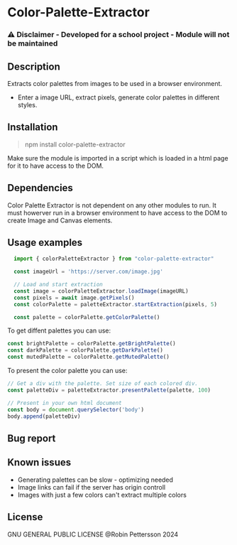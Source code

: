# Color-Palette-Extractor
### ⚠️ Disclaimer - Developed for a school project - Module will not be maintained

## Description
Extracts color palettes from images to be used in a browser environment.
- Enter a image URL, extract pixels, generate color palettes in different styles.


## Installation
 > npm install color-palette-extractor
 
 Make sure the module is imported in a script which is loaded in a html page for it to have access to the DOM. 

 ## Dependencies
 Color Palette Extractor is not dependent on any other modules to run.
 It must howerver run in a browser environment to have access to the DOM to create Image and Canvas elements.

## Usage examples

```javascript
  import { colorPaletteExtractor } from "color-palette-extractor"

  const imageUrl = 'https://server.com/image.jpg'

  // Load and start extraction
  const image = colorPaletteExtractor.loadImage(imageURL)
  const pixels = await image.getPixels()
  const colorPalette = paletteExtractor.startExtraction(pixels, 5)

  const palette = colorPalette.getColorPalette()
```
To get diffent palettes you can use:

```javascript
const brightPalette = colorPalette.getBrightPalette()
const darkPalette = colorPalette.getDarkPalette()
const mutedPalette = colorPalette.getMutedPalette()
```

To present the color palette you can use:

```javascript
// Get a div with the palette. Set size of each colored div.
const paletteDiv = paletteExtractor.presentPalette(palette, 100)

// Present in your own html document
const body = document.querySelector('body')
body.append(paletteDiv)
```

## Bug report

## Known issues
- Generating palettes can be slow - optimizing needed
- Image links can fail if the server has origin controll
- Images with just a few colors can't extract multiple colors

## License
GNU GENERAL PUBLIC LICENSE
@Robin Pettersson 2024


